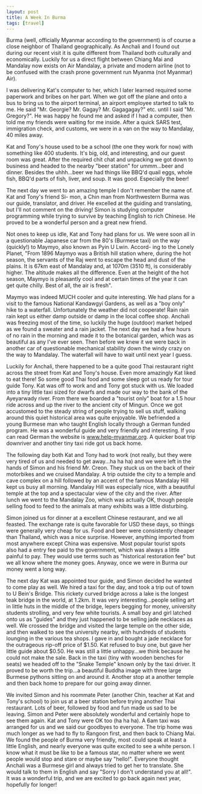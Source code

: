 ```yaml
---
layout: post
title: A Week In Burma 
tags: [travel] 
---
```


Burma (well, officially Myanmar according to the government) is of course a close neighbor of Thailand geographically. As Anchali and I found out during our recent visit it is quite different from Thailand both culturally and economically. Luckily for us a direct flight between Chiang Mai and Mandalay now exists on Air Mandalay, a private and modern airline (not to be confused with the crash prone government run Myanma (not Myanmar) Air).

I was delivering Kat's computer to her, which I later learned required some paperwork and bribes on her part. When we got off the plane and onto a bus to bring us to the airport terminal, an airport employee started to talk to me. He said "Mr. Georgie? Mr. Gagay? Mr. Gagagagay?" etc. until I said "Mr. Gregory?". He was happy he found me and asked if I had a computer, then told me my friends were waiting for me inside. After a quick SARS test, immigration check, and customs, we were in a van on the way to Mandalay, 40 miles away.

Kat and Tony's house used to be a school (the one they work for now) with something like 400 students. It's big, old, and interesting, and our guest room was great. After the required chit chat and unpacking we got down to business and headed to the nearby "beer station" for ummm...beer and dinner. Besides the uhhh...beer we had things like BBQ'd quail eggs, whole fish, BBQ'd parts of fish, liver, and soup. It was good. Especially the beer!

The next day we went to an amazing temple I don't remember the name of. Kat and Tony's friend Si- mon, a Chin man from Northwestern Burma was our guide, translator, and driver. He excelled at the guiding and translating, but I'll not comment on the driving! Simon is studying computer programming while trying to survive by teaching English to rich Chinese. He proved to be a wonderful person and a great new friend.

Not ones to keep us idle, Kat and Tony had plans for us. We were soon all in a questionable Japanese car from the 80's (Burmese taxi) on the way (quickly!) to Maymyo, also known as Pyin U Lwin. Accord- ing to the Lonely Planet, "From 1896 Maymyo was a British hill station where, during the hot season, the servants of the Raj went to escape the head and dust of the plains. It is 67km east of Mandalay and, at 1070m (3510 ft), is considerably higher. The altitude makes all the difference. Even at the height of the hot season, Maymyo is pleasantly cool and at certain times of the year it can get quite chilly. Best of all, the air is fresh".

Maymyo was indeed MUCH cooler and quite interesting. We had plans for a visit to the famous National Kandawgyi Gardens, as well as a "boy only" hike to a waterfall. Unfortunately the weather did not cooperate! Rain rain rain kept us either damp outside or damp in the local coffee shop. Anchali was freezing most of the time, so luckily the huge (outdoor) market helped as we found a sweater and a rain jacket. The next day we had a few hours of no rain in the morning and made it to the botanical garden, which was as beautiful as any I've ever seen. Then before we knew it we were back in another car of questionable mechanical stability down the windy crazy on the way to Mandalay. The waterfall will have to wait until next year I guess.

Luckily for Anchali, there happened to be a quite good Thai restaurant right across the street from Kat and Tony's house. Even more amazingly Kat liked to eat there! So some good Thai food and some sleep got us ready for tour guide Tony. Kat was off to work and and Tony got stuck with us. We loaded into a tiny little taxi sized for dwarfs and made our way to the bank of the Ayeyarwady river. From there we boarded a "tourist only" boat for a 1.5 hour ride across and up the river to the ancient city of Mingun. Once we got accustomed to the steady string of people trying to sell us stuff, walking around this quiet historical area was quite enjoyable. We befriended a young Burmese man who taught English locally through a German funded program. He was a wonderful guide and very friendly and interesting. If you can read German the website is www.help-myanmar.org. A quicker boat trip downriver and another tiny taxi ride got us back home.

The following day both Kat and Tony had to work (not really, but they were very tired of us and needed to get away...ha ha ha) and we were left in the hands of Simon and his friend Mr. Creon. They stuck us on the back of their motorbikes and we cruised Mandalay. A trip outside the city to a temple and cave complex on a hill followed by an accent of the famous Mandalay Hill kept us busy all morning. Mandalay Hill was especially nice, with a beautiful temple at the top and a spectacular view of the city and the river. After lunch we went to the Mandalay Zoo, which was actually OK, though people selling food to feed to the animals at many exhibits was a little disturbing.

Simon joined us for dinner at a excellent Chinese restaurant, and we all feasted. The exchange rate is quite favorable for USD these days, so things were generally very cheap for us. Food and beer were consistently cheaper than Thailand, which was a nice surprise. However, anything imported from most anywhere except China was expensive. Most popular tourist spots also had a entry fee paid to the government, which was always a little painful to pay. They would use terms such as "historical restoration fee" but we all know where the money goes. Anyway, once we were in Burma our money went a long way.

The next day Kat was appointed tour guide, and Simon decided he wanted to come play as well. We hired a taxi for the day, and took a trip out of town to U Bein's Bridge. This rickety curved bridge across a lake is the longest teak bridge in the world, at 1.2km. It was very interesting...people selling art in little huts in the middle of the bridge, lepers begging for money, university students strolling, and very few white tourists. A small boy and girl latched onto us as "guides" and they just happened to be selling jade necklaces as well. We crossed the bridge and visited the large temple on the other side, and then walked to see the university nearby, with hundreds of students lounging in the various tea shops. I gave in and bought a jade necklace for the outrageous rip-off price of $1.50. Kat refused to buy one, but gave her little guide about $0.50. He was still a little unhappy...we think because he could not make the sale. Back in the taxi (tiny with wooden benches for seats) we headed off to the "Snake Temple" known only by the taxi driver. It proved to be worth the trip...a beautiful Buddha image with three large Burmese pythons sitting on and around it. Another stop at a another temple and then back home to prepare for our going away dinner.

We invited Simon and his roommate Peter (another Chin, teacher at Kat and Tony's school) to join us at a beer station before trying another Thai restaurant. Lots of beer, followed by food and fun made us sad to be leaving. Simon and Peter were absolutely wonderful and certainly hope to see them again. Kat and Tony were OK too (ha ha ha). A 6am taxi was arranged for us and we said our goodbyes to everyone. The trip home was much longer as we had to fly to Rangoon first, and then back to Chiang Mai. We found the people of Burma very friendly, most could speak at least a little English, and nearly everyone was quite excited to see a white person. I know what it must be like to be a famous star, no matter where we went people would stop and stare or maybe say "hello!". Everyone thought Anchali was a Burmese girl and always tried to get her to translate. She would talk to them in English and say "Sorry I don't understand you at all!". It was a wonderful trip, and we are excited to go back again next year, hopefully for longer!
